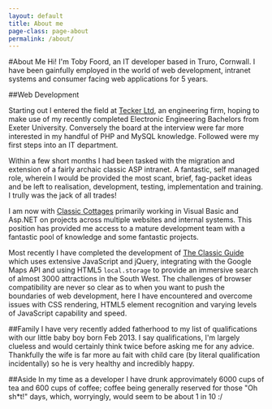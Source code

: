 ```yaml
---
layout: default
title: About me
page-class: page-about
permalink: /about/
---
```

#About Me
Hi! I'm Toby Foord, an IT developer based in Truro, Cornwall.  I have been gainfully employed in the world of web development, intranet systems and consumer facing web applications for 5 years. 

##Web Development

Starting out I entered the field at [Tecker Ltd][tecker], an engineering firm, hoping to make use of my recently completed Electronic Engineering Bachelors from Exeter University. Conversely the board at the interview were far more interested in my handful of PHP and MySQL knowledge. Followed were my first steps into an IT department.

Within a few short months I had been tasked with the migration and extension of a fairly archaic classic ASP intranet. A fantastic, self managed role, wherein I would be provided the most scant, brief, fag-packet ideas and be left to realisation, development, testing, implementation and training. I trully was the jack of all trades!

I am now with [Classic Cottages][classic] primarily working in Visual Basic and Asp.NET on projects across multiple websites and internal systems. This position has provided me access to a mature development team with a fantastic pool of knowledge and some fantastic projects. 

Most recently I have completed the development of [The Classic Guide][classicguide] which uses extensive JavaScript and jQuery, integrating with the Google Maps API and using HTML5 `local.storage` to provide an immersive search of almost 3000 attractions in the South West. The challenges of browser compatibility are never so clear as to when you want to push the boundaries of web development, here I have encountered and overcome issues with CSS rendering, HTML5 element recognition and varying levels of JavaScript capability and speed.

##Family
I have very recently added fatherhood to my list of qualifications with our little baby boy born Feb 2013. I say qualifications, I'm largely clueless and would certainly think twice before asking me for any advice. Thankfully the wife is far more au fait with child care (by literal qualification incidentally) so he is very healthy and incredibly happy.

##Aside
In my time as a developer I have drunk approvimately 6000 cups of tea and 600 cups of coffee; coffee being generally reserved for those "Oh sh*t!" days, which, worryingly, would seem to be about 1 in 10 :/

[tecker]: http://www.tecker.co.uk
[classic]: http://www.classic.co.uk
[classicguide]: http://www.classicguide.co.uk
